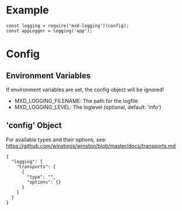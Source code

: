 # Example

```
const logging = require('mxd-logging')(config);
const appLogger = logging('app');
```

# Config

## Environment Variables

If environment variables are set, the config object will be ignored!

* MXD_LOGGING_FILENAME: The path for the logfile
* MXD_LOGGING_LEVEL: The loglevel (optional, default: 'info')

## 'config' Object

For available types and their options, see: https://github.com/winstonjs/winston/blob/master/docs/transports.md
 
```
{
  "logging": {
    "transports": [
      { 
        "type": "",
        "options": {}
      }
    ]
  }
}
```
